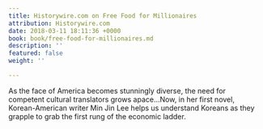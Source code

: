 ```yaml
---
title: Historywire.com on Free Food for Millionaires
attribution: Historywire.com
date: 2018-03-11 18:11:36 +0000
book: book/free-food-for-millionaires.md
description: ''
featured: false
weight: ''

---
```

As the face of America becomes stunningly diverse, the need for competent cultural translators grows apace…Now, in her first novel, Korean-American writer Min Jin Lee helps us understand Koreans as they grapple to grab the first rung of the economic ladder.